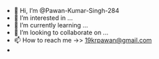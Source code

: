 - 👋 Hi, I’m @Pawan-Kumar-Singh-284
- 👀 I’m interested in ...
- 🌱 I’m currently learning ...
- 💞️ I’m looking to collaborate on ...
- 📫 How to reach me ->> 19krpawan@gmail.com
- 

<!---
Pawan-Kumar-Singh-284/Pawan-Kumar-Singh-284 is a ✨ special ✨ repository because its `README.md` (this file) appears on your GitHub profile.
You can click the Preview link to take a look at your changes.
--->
